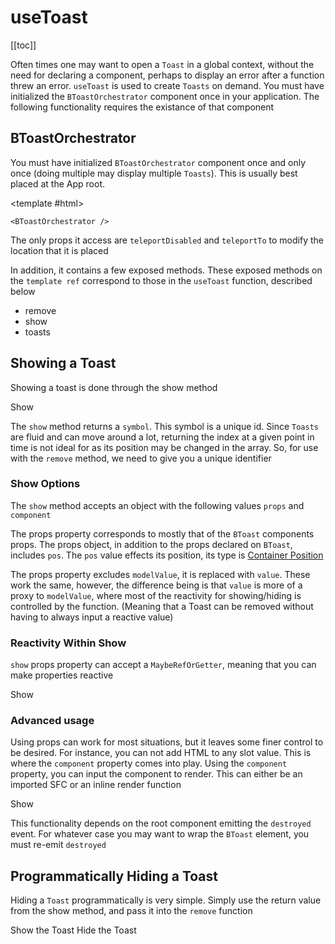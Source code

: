 # useToast

<ClientOnly>
  <Teleport to=".bd-toc">

[[toc]]

  </Teleport>
</ClientOnly>

<div class="lead mb-5">

Often times one may want to open a `Toast` in a global context, without the need for declaring a component, perhaps to display an error after a function threw an error. `useToast` is used to create `Toasts` on demand. You must have initialized the `BToastOrchestrator` component once in your application. The following functionality requires the existance of that component

</div>

<UsePluginAlert />

## BToastOrchestrator

You must have initialized `BToastOrchestrator` component once and only once (doing multiple may display multiple `Toasts`). This is usually best placed at the App root.

<HighlightCard>

<template #html>

```vue-html
<BToastOrchestrator />
```

  </template>
</HighlightCard>

The only props it access are `teleportDisabled` and `teleportTo` to modify the location that it is placed

In addition, it contains a few exposed methods. These exposed methods on the `template ref` correspond to those in the `useToast` function, described below

- remove
- show
- toasts

## Showing a Toast

Showing a toast is done through the show method

<HighlightCard>
  <BButton @click="show?.({ props: { title: 'Hello', body: 'World' } })">Show</BButton>
  <template #html>

```vue
<template>
  <BButton @click="show?.({props: {title: 'Hello', body: 'World'}})">Show</BButton>
</template>

<script setup lang="ts">
const {show} = useToast()
</script>
```

  </template>
</HighlightCard>

The `show` method returns a `symbol`. This symbol is a unique id. Since `Toasts` are fluid and can move around a lot, returning the index at a given point in time is not ideal for as its position may be changed in the array. So, for use with the `remove` method, we need to give you a unique identifier

### Show Options

The `show` method accepts an object with the following values `props` and `component`

The props property corresponds to mostly that of the `BToast` components props. The props object, in addition to the props declared on `BToast`, includes `pos`. The `pos` value effects its position, its type is [Container Position](/docs/types#containerposition)

The props property excludes `modelValue`, it is replaced with `value`. These work the same, however, the difference being is that `value` is more of a proxy to `modelValue`, where most of the reactivity for showing/hiding is controlled by the function. (Meaning that a Toast can be removed without having to always input a reactive value)

### Reactivity Within Show

`show` props property can accept a `MaybeRefOrGetter`, meaning that you can make properties reactive

<HighlightCard>
  <BButton @click="showReactiveExample">Show</BButton>
  <template #html>

```vue
<template>
  <BButton @click="showMe">Show</BButton>
</template>

<script setup lang="ts">
const {show} = useToast()

const firstRef = ref<OrchestratedToast>({
  body: `${Math.random()}`,
})

setInterval(() => {
  firstRef.value.body = `${Math.random()}`
}, 1000)

const showMe = () => {
  show?.({
    props: computed(() => ({
      ...firstRef.value,
      variant: (Number.parseInt(firstRef.value.body?.charAt(2) ?? '0') % 2 === 0
        ? 'danger'
        : 'info') as ColorVariant,
    })),
  })
}
</script>
```

  </template>
</HighlightCard>

### Advanced usage

Using props can work for most situations, but it leaves some finer control to be desired. For instance, you can not add HTML to any slot value. This is where the `component` property comes into play. Using the `component` property, you can input the component to render. This can either be an imported SFC or an inline render function

<HighlightCard>
  <BButton @click="showMeAdvancedExample">Show</BButton>
  <template #html>

```vue
<template>
  <BButton @click="showMe">Show</BButton>
</template>

<script setup lang="ts">
import {BToast} from 'bootstrap-vue-next'

const {show} = useToast()

const firstRef = ref<OrchestratedToast>({
  body: `${Math.random()}`,
})

setInterval(() => {
  firstRef.value.body = `${Math.random()}`
}, 1000)

const showMe = () => {
  show?.({
    props: () => ({
      body: firstRef.value.body,
    }),
    component: h(BToast, null, {default: () => `custom! ${firstRef.value.body}`}),
  })
  // Demonstration psuedocode, you can also import a component and use it
  // const importedComponent () => {
  //   show({
  //     component: import('./MyToastComponent.vue'),
  //   })
  // }
}
</script>
```

  </template>
</HighlightCard>

This functionality depends on the root component emitting the `destroyed` event. For whatever case you may want to wrap the `BToast` element, you must re-emit `destroyed`

## Programmatically Hiding a Toast

Hiding a `Toast` programmatically is very simple. Simply use the return value from the show method, and pass it into the `remove` function

<HighlightCard>
  <BButtonGroup>
    <BButton @click="showMe" variant="success">
      Show the Toast
    </BButton>
    <BButton @click="hideMe" variant="danger">
      Hide the Toast
    </BButton>
  </BButtonGroup>
  <template #html>

```vue
<template>
  <BButtonGroup>
    <BButton @click="showMe" variant="success"> Show the Toast </BButton>
    <BButton @click="hideMe" variant="danger"> Hide the Toast </BButton>
  </BButtonGroup>
</template>

<script setup lang="ts">
const {show, remove} = useToast()

let showValue: undefined | symbol

const showMe = () => {
  if (typeof showValue === 'symbol') return
  // `show` returns a symbol
  showValue = show?.({
    props: {title: 'Showing', value: true, variant: 'success', pos: 'bottom-center'},
  })
}

const hideMe = () => {
  if (showValue === undefined) return
  remove?.(showValue)
  showValue = undefined
}
</script>
```

  </template>

</HighlightCard>

<script setup lang="ts">
import {data} from '../../data/components/toast.data'
import {BButton, useToast, BButtonGroup, BToast} from 'bootstrap-vue-next'
import HighlightCard from '../../components/HighlightCard.vue'
import UsePluginAlert from '../../components/UsePluginAlert.vue'
import {ref, computed, h, onMounted} from 'vue'

const {show, remove, toasts} = useToast()

let showValue: undefined | symbol

const showMe = () => {
  if (typeof showValue === 'symbol') return
  showValue = show?.({ props: { title: 'Showing', value: true, variant: 'success', pos: 'bottom-center' } })
}

const hideMe = () => {
  if (showValue === undefined) return
  remove?.(showValue)
  showValue = undefined
}

const firstRef = ref<OrchestratedToast>({
  body: `${Math.random()}`,
})

onMounted(() => {
  setInterval(() => {
    firstRef.value.body = `${Math.random()}`
  }, 1000)
})

const showReactiveExample = () => {
  show?.({
    props: computed(() => ({
      ...firstRef.value,
      variant: (Number.parseInt(firstRef.value.body?.charAt(2) ?? '0') % 2 === 0
        ? 'danger'
        : 'info') as ColorVariant,
    })),
  })
}

const showMeAdvancedExample = () => {
  show?.({
    props: () => ({
      body: firstRef.value.body,
    }),
    component: h(BToast, null, {default: () => `custom! ${firstRef.value.body}`}),
  })
}

</script>
